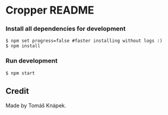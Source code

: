 # Cropper README

### Install all dependencies for development
```
$ npm set progress=false #faster installing without logs :)
$ npm install
```

### Run development
```
$ npm start
```

## Credit
Made by Tomáš Knápek.